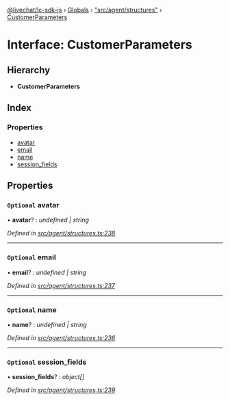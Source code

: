 [@livechat/lc-sdk-js](../README.md) › [Globals](../globals.md) › ["src/agent/structures"](../modules/_src_agent_structures_.md) › [CustomerParameters](_src_agent_structures_.customerparameters.md)

# Interface: CustomerParameters

## Hierarchy

* **CustomerParameters**

## Index

### Properties

* [avatar](_src_agent_structures_.customerparameters.md#optional-avatar)
* [email](_src_agent_structures_.customerparameters.md#optional-email)
* [name](_src_agent_structures_.customerparameters.md#optional-name)
* [session_fields](_src_agent_structures_.customerparameters.md#optional-session_fields)

## Properties

### `Optional` avatar

• **avatar**? : *undefined | string*

*Defined in [src/agent/structures.ts:238](https://github.com/livechat/lc-sdk-js/blob/04572ce/src/agent/structures.ts#L238)*

___

### `Optional` email

• **email**? : *undefined | string*

*Defined in [src/agent/structures.ts:237](https://github.com/livechat/lc-sdk-js/blob/04572ce/src/agent/structures.ts#L237)*

___

### `Optional` name

• **name**? : *undefined | string*

*Defined in [src/agent/structures.ts:236](https://github.com/livechat/lc-sdk-js/blob/04572ce/src/agent/structures.ts#L236)*

___

### `Optional` session_fields

• **session_fields**? : *object[]*

*Defined in [src/agent/structures.ts:239](https://github.com/livechat/lc-sdk-js/blob/04572ce/src/agent/structures.ts#L239)*
